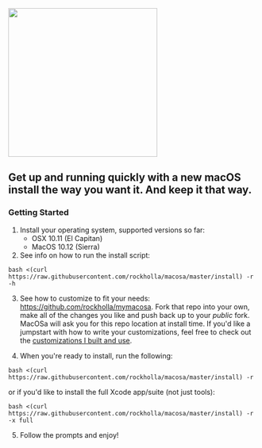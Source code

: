 <img src="https://s3-us-west-2.amazonaws.com/org.rockholla.macosa/macosa.png" width=300 />

## Get up and running quickly with a new macOS install the way you want it.  And keep it that way.

### Getting Started

1. Install your operating system, supported versions so far:
   * OSX 10.11 (El Capitan)
    * MacOS 10.12 (Sierra)
2. See info on how to run the install script:
```
bash <(curl https://raw.githubusercontent.com/rockholla/macosa/master/install) -r -h
```
3. See how to customize to fit your needs: https://github.com/rockholla/mymacosa. Fork that repo into your own, make all of the changes you like and push back up to your _public_ fork. MacOSa will ask you for this repo location at install time. If you'd like a jumpstart with how to write your customizations, feel free to check out the [customizations I built and use](https://github.com/rockholla/mymacosa-personal).

4. When you're ready to install, run the following:
```
bash <(curl https://raw.githubusercontent.com/rockholla/macosa/master/install) -r
```
or if you'd like to install the full Xcode app/suite (not just tools):

```
bash <(curl https://raw.githubusercontent.com/rockholla/macosa/master/install) -r -x full
```

5. Follow the prompts and enjoy!
